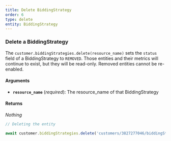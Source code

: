 ```yaml
---
title: Delete BiddingStrategy
order: 6
type: delete
entity: BiddingStrategy
---
```


### Delete a BiddingStrategy

The `customer.biddingStrategies.delete(resource_name)` sets the `status` field of a BiddingStrategy to `REMOVED`. Those entities and their metrics will continue to exist, but they will be read-only. Removed entities cannot be re-enabled.

#### Arguments

- **`resource_name`** (_required_): The resource_name of that BiddingStrategy

#### Returns

_Nothing_

```javascript
// Deleting the entity

await customer.biddingStrategies.delete('customers/3827277046/biddingStrategies/1534381593')
```
